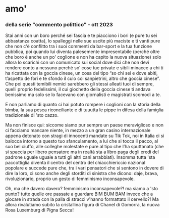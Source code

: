 # amo'  
### della serie "commento polittico" - ott 2023

Stai anni con un boro perché sei fascia e te piacciono i bori (e pure tu sei abbastanza coatta), lo spalleggi nelle sue uscite più maciste e ti vanti pure che non c'è conflitto tra i suoi commenti da bar-sport e la tua funzione pubblica, poi quando lui diventa palesemente impresentabile (perché oltre che boro è anche un po' coglione e non ha capito la nuova situazione) solo allora lo scarichi con un comunicato sui social dove dici che non devi rendere conto a nessuno perchè so’ cose tue private e sibili minacce a chi ti ha ricattata con la goccia cinese, un cosa del tipo “so chi sei e dove abiti, t’aspetto de fori e te sfondo il culo coi  sanpietrini, altro che goccia cinese”. Che poi questi temibili nemici sarebbero gli stessi alleati tuoi di sempre, quelli proprio fedelissimi,  il cui giochetto della goccia cinese ti andava benissimo ma solo se lo facevano con giornalisti e magistrati scomodi a te.  

E non parliamo di quanto ci hai potuto rompere i coglioni con la storia della bimba, la sua pesca riconciliante e di tuuutta le pippe in difesa della famiglia tradizionale di 'sto cazzo. 

Ma non finisce qui: siccome siamo pur sempre un paese meraviglioso e non ci facciamo mancare niente, in mezzo a un gran casino internazionale appena detonato con stragi di innocenti mandate su Tik Tok, noi in Italia ci si balocca intorno a questo tuo sfanculamento, a lui che si tocca il pacco, al suo bel ciuffo, alle colleghe molestate e pure al tipo che l’ha sputtanato (che si spaccia per libero pensatore ma in realtà sta a libro paga degli eredi del padrone uguale uguale a tutti gli altri cani arrabbiati). 
Insomma tutta 'sta paccottiglia diventa il centro del centro del chiacchiericcio nazional popolare e succede pure che, tra i vari pensatori che si sentono in dovere di dire la loro, ci sono anche degli storditi di sinistra che dicono: daje, brava, rivoluzionario, proprio un gesto di femminismo inconsapevole.  

Oh, ma che davero davero? femminismo inconsapevole?! ma siamo a 'sto punto? tutte quelle ore passate a guardare BIM BUM BAM invece che a giocare in strada con la palla di stracci v'hanno formattato il cervello?! Ma  allora rivalutiamo subito la cristallina figura di Chanel di Gomorra, la nuova Rosa Luxemburg di Pigna Secca!   


